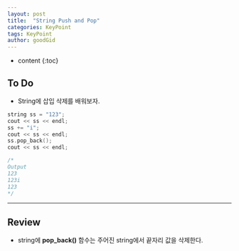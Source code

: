 ```yaml
---
layout: post
title:  "String Push and Pop"
categories: KeyPoint
tags: KeyPoint
author: goodGid
---
```

* content
{:toc}


## To Do

* String에 삽입 삭제를 배워보자.

``` cpp
string ss = "123";
cout << ss << endl;
ss += "i";
cout << ss << endl;
ss.pop_back();
cout << ss << endl;

/*
Output
123
123i
123
*/
```

---

## Review

* string에 **pop_back()** 함수는 주어진 string에서 끝자리 값을 삭제한다.